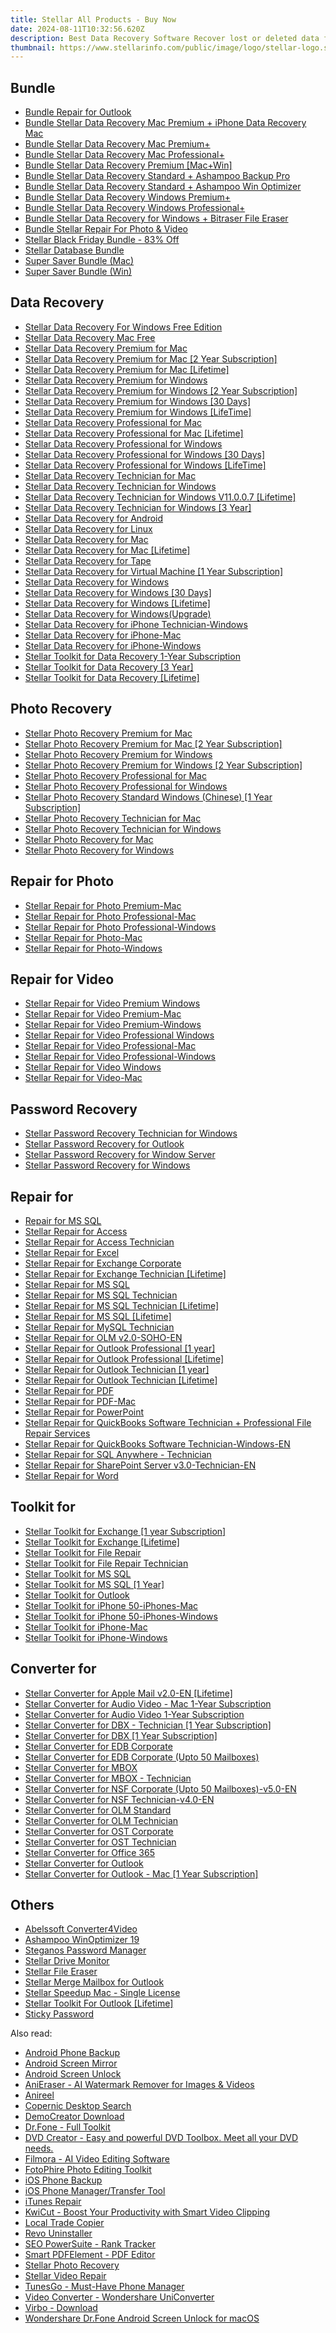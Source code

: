 ```yaml
---
title: Stellar All Products - Buy Now
date: 2024-08-11T10:32:56.620Z
description: Best Data Recovery Software Recover lost or deleted data from any Windows device and mac device
thumbnail: https://www.stellarinfo.com/public/image/logo/stellar-logo.svg
---
```



## Bundle


- [Bundle Repair for Outlook](https://secure.2checkout.com/order/cart.php?PRODS=4615891&QTY=1&AFFILIATE=108875&CART=1)
- [Bundle Stellar Data Recovery Mac Premium + iPhone Data Recovery Mac](https://secure.2checkout.com/order/cart.php?PRODS=25959843&QTY=1&AFFILIATE=108875&CART=1)
- [Bundle Stellar Data Recovery Mac Premium+](https://secure.2checkout.com/order/cart.php?PRODS=24382708&QTY=1&AFFILIATE=108875&CART=1)
- [Bundle Stellar Data Recovery Mac Professional+](https://secure.2checkout.com/order/cart.php?PRODS=24382682&QTY=1&AFFILIATE=108875&CART=1)
- [Bundle Stellar Data Recovery Premium [Mac+Win]](https://secure.2checkout.com/order/cart.php?PRODS=25959886&QTY=1&AFFILIATE=108875&CART=1)
- [Bundle Stellar Data Recovery Standard + Ashampoo Backup Pro](https://secure.2checkout.com/order/cart.php?PRODS=38197510&QTY=1&AFFILIATE=108875&CART=1)
- [Bundle Stellar Data Recovery Standard + Ashampoo Win Optimizer](https://secure.2checkout.com/order/cart.php?PRODS=36886954&QTY=1&AFFILIATE=108875&CART=1)
- [Bundle Stellar Data Recovery Windows Premium+](https://secure.2checkout.com/order/cart.php?PRODS=24382655&QTY=1&AFFILIATE=108875&CART=1)
- [Bundle Stellar Data Recovery Windows Professional+](https://secure.2checkout.com/order/cart.php?PRODS=24382638&QTY=1&AFFILIATE=108875&CART=1)
- [Bundle Stellar Data Recovery for Windows + Bitraser File Eraser](https://secure.2checkout.com/order/cart.php?PRODS=24382616&QTY=1&AFFILIATE=108875&CART=1)
- [Bundle Stellar Repair For Photo & Video](https://secure.2checkout.com/order/cart.php?PRODS=17384368&QTY=1&AFFILIATE=108875&CART=1)
- [Stellar Black Friday Bundle - 83% Off](https://secure.2checkout.com/order/cart.php?PRODS=39971801&QTY=1&AFFILIATE=108875&CART=1)
- [Stellar Database Bundle](https://secure.2checkout.com/order/cart.php?PRODS=4714730&QTY=1&AFFILIATE=108875&CART=1)
- [Super Saver Bundle (Mac)](https://secure.2checkout.com/order/cart.php?PRODS=42640080&QTY=1&AFFILIATE=108875&CART=1)
- [Super Saver Bundle (Win)](https://secure.2checkout.com/order/cart.php?PRODS=42639375&QTY=1&AFFILIATE=108875&CART=1)


## Data Recovery


- [Stellar Data Recovery For Windows Free Edition](https://secure.2checkout.com/order/cart.php?PRODS=27336647&QTY=1&AFFILIATE=108875&CART=1)
- [Stellar Data Recovery Mac Free](https://secure.2checkout.com/order/cart.php?PRODS=34417342&QTY=1&AFFILIATE=108875&CART=1)
- [Stellar Data Recovery Premium for Mac](https://secure.2checkout.com/order/cart.php?PRODS=4718488&QTY=1&AFFILIATE=108875&CART=1)
- [Stellar Data Recovery Premium for Mac [2 Year Subscription]](https://secure.2checkout.com/order/cart.php?PRODS=26060557&QTY=1&AFFILIATE=108875&CART=1)
- [Stellar Data Recovery Premium for Mac [Lifetime]](https://secure.2checkout.com/order/cart.php?PRODS=19255754&QTY=1&AFFILIATE=108875&CART=1)
- [Stellar Data Recovery Premium for Windows](https://secure.2checkout.com/order/cart.php?PRODS=14686982&QTY=1&AFFILIATE=108875&CART=1)
- [Stellar Data Recovery Premium for Windows [2 Year Subscription]](https://secure.2checkout.com/order/cart.php?PRODS=26060611&QTY=1&AFFILIATE=108875&CART=1)
- [Stellar Data Recovery Premium for Windows [30 Days]](https://secure.2checkout.com/order/cart.php?PRODS=29128900&QTY=1&AFFILIATE=108875&CART=1)
- [Stellar Data Recovery Premium for Windows [LifeTime]](https://secure.2checkout.com/order/cart.php?PRODS=19255741&QTY=1&AFFILIATE=108875&CART=1)
- [Stellar Data Recovery Professional for Mac](https://secure.2checkout.com/order/cart.php?PRODS=4605230&QTY=1&AFFILIATE=108875&CART=1)
- [Stellar Data Recovery Professional for Mac [Lifetime]](https://secure.2checkout.com/order/cart.php?PRODS=19255748&QTY=1&AFFILIATE=108875&CART=1)
- [Stellar Data Recovery Professional for Windows](https://secure.2checkout.com/order/cart.php?PRODS=4605220&QTY=1&AFFILIATE=108875&CART=1)
- [Stellar Data Recovery Professional for Windows [30 Days]](https://secure.2checkout.com/order/cart.php?PRODS=29128875&QTY=1&AFFILIATE=108875&CART=1)
- [Stellar Data Recovery Professional for Windows [LifeTime]](https://secure.2checkout.com/order/cart.php?PRODS=19255698&QTY=1&AFFILIATE=108875&CART=1)
- [Stellar Data Recovery Technician for Mac](https://secure.2checkout.com/order/cart.php?PRODS=17534015&QTY=1&AFFILIATE=108875&CART=1)
- [Stellar Data Recovery Technician for Windows](https://secure.2checkout.com/order/cart.php?PRODS=4605222&QTY=1&AFFILIATE=108875&CART=1)
- [Stellar Data Recovery Technician for Windows V11.0.0.7 [Lifetime]](https://secure.2checkout.com/order/cart.php?PRODS=38825913&QTY=1&AFFILIATE=108875&CART=1)
- [Stellar Data Recovery Technician for Windows [3 Year]](https://secure.2checkout.com/order/cart.php?PRODS=37997458&QTY=1&AFFILIATE=108875&CART=1)
- [Stellar Data Recovery for Android](https://secure.2checkout.com/order/cart.php?PRODS=41834255&QTY=1&AFFILIATE=108875&CART=1)
- [Stellar Data Recovery for Linux](https://secure.2checkout.com/order/cart.php?PRODS=4625605&QTY=1&AFFILIATE=108875&CART=1)
- [Stellar Data Recovery for Mac](https://secure.2checkout.com/order/cart.php?PRODS=36929173&QTY=1&AFFILIATE=108875&CART=1)
- [Stellar Data Recovery for Mac [Lifetime]](https://secure.2checkout.com/order/cart.php?PRODS=36935408&QTY=1&AFFILIATE=108875&CART=1)
- [Stellar Data Recovery for Tape](https://secure.2checkout.com/order/cart.php?PRODS=37815622&QTY=1&AFFILIATE=108875&CART=1)
- [Stellar Data Recovery for Virtual Machine [1 Year Subscription]](https://secure.2checkout.com/order/cart.php?PRODS=4631019&QTY=1&AFFILIATE=108875&CART=1)
- [Stellar Data Recovery for Windows](https://secure.2checkout.com/order/cart.php?PRODS=4605079&QTY=1&AFFILIATE=108875&CART=1)
- [Stellar Data Recovery for Windows [30 Days]](https://secure.2checkout.com/order/cart.php?PRODS=29128834&QTY=1&AFFILIATE=108875&CART=1)
- [Stellar Data Recovery for Windows [Lifetime]](https://secure.2checkout.com/order/cart.php?PRODS=36891823&QTY=1&AFFILIATE=108875&CART=1)
- [Stellar Data Recovery for Windows(Upgrade)](https://secure.2checkout.com/order/cart.php?PRODS=38504238&QTY=1&AFFILIATE=108875&CART=1)
- [Stellar Data Recovery for iPhone Technician-Windows](https://secure.2checkout.com/order/cart.php?PRODS=18713107&QTY=1&AFFILIATE=108875&CART=1)
- [Stellar Data Recovery for iPhone-Mac](https://secure.2checkout.com/order/cart.php?PRODS=4692044&QTY=1&AFFILIATE=108875&CART=1)
- [Stellar Data Recovery for iPhone-Windows](https://secure.2checkout.com/order/cart.php?PRODS=4626026&QTY=1&AFFILIATE=108875&CART=1)
- [Stellar Toolkit for Data Recovery 1-Year Subscription](https://secure.2checkout.com/order/cart.php?PRODS=4939863&QTY=1&AFFILIATE=108875&CART=1)
- [Stellar Toolkit for Data Recovery [3 Year]](https://secure.2checkout.com/order/cart.php?PRODS=37997579&QTY=1&AFFILIATE=108875&CART=1)
- [Stellar Toolkit for Data Recovery [Lifetime]](https://secure.2checkout.com/order/cart.php?PRODS=38825935&QTY=1&AFFILIATE=108875&CART=1)


## Photo Recovery


- [Stellar Photo Recovery Premium for Mac](https://secure.2checkout.com/order/cart.php?PRODS=4737345&QTY=1&AFFILIATE=108875&CART=1)
- [Stellar Photo Recovery Premium for Mac [2 Year Subscription]](https://secure.2checkout.com/order/cart.php?PRODS=37753511&QTY=1&AFFILIATE=108875&CART=1)
- [Stellar Photo Recovery Premium for Windows](https://secure.2checkout.com/order/cart.php?PRODS=4737344&QTY=1&AFFILIATE=108875&CART=1)
- [Stellar Photo Recovery Premium for Windows [2 Year Subscription]](https://secure.2checkout.com/order/cart.php?PRODS=37753481&QTY=1&AFFILIATE=108875&CART=1)
- [Stellar Photo Recovery Professional for Mac](https://secure.2checkout.com/order/cart.php?PRODS=4686922&QTY=1&AFFILIATE=108875&CART=1)
- [Stellar Photo Recovery Professional for Windows](https://secure.2checkout.com/order/cart.php?PRODS=4686921&QTY=1&AFFILIATE=108875&CART=1)
- [Stellar Photo Recovery Standard Windows (Chinese) [1 Year Subscription]](https://secure.2checkout.com/order/cart.php?PRODS=25449225&QTY=1&AFFILIATE=108875&CART=1)
- [Stellar Photo Recovery Technician for Mac](https://secure.2checkout.com/order/cart.php?PRODS=35808352&QTY=1&AFFILIATE=108875&CART=1)
- [Stellar Photo Recovery Technician for Windows](https://secure.2checkout.com/order/cart.php?PRODS=35808286&QTY=1&AFFILIATE=108875&CART=1)
- [Stellar Photo Recovery for Mac](https://secure.2checkout.com/order/cart.php?PRODS=4605891&QTY=1&AFFILIATE=108875&CART=1)
- [Stellar Photo Recovery for Windows](https://secure.2checkout.com/order/cart.php?PRODS=4605232&QTY=1&AFFILIATE=108875&CART=1)


## Repair for Photo


- [Stellar Repair for Photo Premium-Mac](https://secure.2checkout.com/order/cart.php?PRODS=30578934&QTY=1&AFFILIATE=108875&CART=1)
- [Stellar Repair for Photo Professional-Mac](https://secure.2checkout.com/order/cart.php?PRODS=30578908&QTY=1&AFFILIATE=108875&CART=1)
- [Stellar Repair for Photo Professional-Windows](https://secure.2checkout.com/order/cart.php?PRODS=30578850&QTY=1&AFFILIATE=108875&CART=1)
- [Stellar Repair for Photo-Mac](https://secure.2checkout.com/order/cart.php?PRODS=4607227&QTY=1&AFFILIATE=108875&CART=1)
- [Stellar Repair for Photo-Windows](https://secure.2checkout.com/order/cart.php?PRODS=4607228&QTY=1&AFFILIATE=108875&CART=1)


## Repair for Video


- [Stellar Repair for Video Premium Windows](https://secure.2checkout.com/order/cart.php?PRODS=40944131&QTY=1&AFFILIATE=108875&CART=1)
- [Stellar Repair for Video Premium-Mac](https://secure.2checkout.com/order/cart.php?PRODS=4608891&QTY=1&AFFILIATE=108875&CART=1)
- [Stellar Repair for Video Premium-Windows](https://secure.2checkout.com/order/cart.php?PRODS=4608890&QTY=1&AFFILIATE=108875&CART=1)
- [Stellar Repair for Video Professional Windows](https://secure.2checkout.com/order/cart.php?PRODS=37753029&QTY=1&AFFILIATE=108875&CART=1)
- [Stellar Repair for Video Professional-Mac](https://secure.2checkout.com/order/cart.php?PRODS=4728005&QTY=1&AFFILIATE=108875&CART=1)
- [Stellar Repair for Video Professional-Windows](https://secure.2checkout.com/order/cart.php?PRODS=4728004&QTY=1&AFFILIATE=108875&CART=1)
- [Stellar Repair for Video Windows](https://secure.2checkout.com/order/cart.php?PRODS=4693363&QTY=1&AFFILIATE=108875&CART=1)
- [Stellar Repair for Video-Mac](https://secure.2checkout.com/order/cart.php?PRODS=4630228&QTY=1&AFFILIATE=108875&CART=1)


## Password Recovery


- [Stellar Password Recovery Technician for Windows](https://secure.2checkout.com/order/cart.php?PRODS=35001969&QTY=1&AFFILIATE=108875&CART=1)
- [Stellar Password Recovery for Outlook](https://secure.2checkout.com/order/cart.php?PRODS=4631026&QTY=1&AFFILIATE=108875&CART=1)
- [Stellar Password Recovery for Window Server](https://secure.2checkout.com/order/cart.php?PRODS=4631025&QTY=1&AFFILIATE=108875&CART=1)
- [Stellar Password Recovery for Windows](https://secure.2checkout.com/order/cart.php?PRODS=35001843&QTY=1&AFFILIATE=108875&CART=1)


## Repair for


- [Repair for MS SQL](https://secure.2checkout.com/order/cart.php?PRODS=37735088&QTY=1&AFFILIATE=108875&CART=1)
- [Stellar Repair for Access](https://secure.2checkout.com/order/cart.php?PRODS=4620261&QTY=1&AFFILIATE=108875&CART=1)
- [Stellar Repair for Access Technician](https://secure.2checkout.com/order/cart.php?PRODS=37848277&QTY=1&AFFILIATE=108875&CART=1)
- [Stellar Repair for Excel](https://secure.2checkout.com/order/cart.php?PRODS=4605919&QTY=1&AFFILIATE=108875&CART=1)
- [Stellar Repair for Exchange Corporate](https://secure.2checkout.com/order/cart.php?PRODS=4605912&QTY=1&AFFILIATE=108875&CART=1)
- [Stellar Repair for Exchange Technician [Lifetime]](https://secure.2checkout.com/order/cart.php?PRODS=18713222&QTY=1&AFFILIATE=108875&CART=1)
- [Stellar Repair for MS SQL](https://secure.2checkout.com/order/cart.php?PRODS=37735081&QTY=1&AFFILIATE=108875&CART=1)
- [Stellar Repair for MS SQL Technician](https://secure.2checkout.com/order/cart.php?PRODS=37790210&QTY=1&AFFILIATE=108875&CART=1)
- [Stellar Repair for MS SQL Technician [Lifetime]](https://secure.2checkout.com/order/cart.php?PRODS=4714824&QTY=1&AFFILIATE=108875&CART=1)
- [Stellar Repair for MS SQL [Lifetime]](https://secure.2checkout.com/order/cart.php?PRODS=4605916&QTY=1&AFFILIATE=108875&CART=1)
- [Stellar Repair for MySQL Technician](https://secure.2checkout.com/order/cart.php?PRODS=4631031&QTY=1&AFFILIATE=108875&CART=1)
- [Stellar Repair for OLM v2.0-SOHO-EN](https://secure.2checkout.com/order/cart.php?PRODS=4699016&QTY=1&AFFILIATE=108875&CART=1)
- [Stellar Repair for Outlook Professional [1 year]](https://secure.2checkout.com/order/cart.php?PRODS=31068733&QTY=1&AFFILIATE=108875&CART=1)
- [Stellar Repair for Outlook Professional [Lifetime]](https://secure.2checkout.com/order/cart.php?PRODS=4605909&QTY=1&AFFILIATE=108875&CART=1)
- [Stellar Repair for Outlook Technician [1 year]](https://secure.2checkout.com/order/cart.php?PRODS=31126738&QTY=1&AFFILIATE=108875&CART=1)
- [Stellar Repair for Outlook Technician [Lifetime]](https://secure.2checkout.com/order/cart.php?PRODS=4716973&QTY=1&AFFILIATE=108875&CART=1)
- [Stellar Repair for PDF](https://secure.2checkout.com/order/cart.php?PRODS=4694056&QTY=1&AFFILIATE=108875&CART=1)
- [Stellar Repair for PDF-Mac](https://secure.2checkout.com/order/cart.php?PRODS=4694057&QTY=1&AFFILIATE=108875&CART=1)
- [Stellar Repair for PowerPoint](https://secure.2checkout.com/order/cart.php?PRODS=4615648&QTY=1&AFFILIATE=108875&CART=1)
- [Stellar Repair for QuickBooks Software Technician + Professional File Repair Services](https://secure.2checkout.com/order/cart.php?PRODS=33089737&QTY=1&AFFILIATE=108875&CART=1)
- [Stellar Repair for QuickBooks Software Technician-Windows-EN](https://secure.2checkout.com/order/cart.php?PRODS=4607250&QTY=1&AFFILIATE=108875&CART=1)
- [Stellar Repair for SQL Anywhere - Technician](https://secure.2checkout.com/order/cart.php?PRODS=28366011&QTY=1&AFFILIATE=108875&CART=1)
- [Stellar Repair for SharePoint Server v3.0-Technician-EN](https://secure.2checkout.com/order/cart.php?PRODS=4706493&QTY=1&AFFILIATE=108875&CART=1)
- [Stellar Repair for Word](https://secure.2checkout.com/order/cart.php?PRODS=4615647&QTY=1&AFFILIATE=108875&CART=1)


## Toolkit for


- [Stellar Toolkit for Exchange [1 year Subscription]](https://secure.2checkout.com/order/cart.php?PRODS=32237351&QTY=1&AFFILIATE=108875&CART=1)
- [Stellar Toolkit for Exchange [Lifetime]](https://secure.2checkout.com/order/cart.php?PRODS=4709621&QTY=1&AFFILIATE=108875&CART=1)
- [Stellar Toolkit for File Repair](https://secure.2checkout.com/order/cart.php?PRODS=4700218&QTY=1&AFFILIATE=108875&CART=1)
- [Stellar Toolkit for File Repair Technician](https://secure.2checkout.com/order/cart.php?PRODS=38733153&QTY=1&AFFILIATE=108875&CART=1)
- [Stellar Toolkit for MS SQL](https://secure.2checkout.com/order/cart.php?PRODS=37790267&QTY=1&AFFILIATE=108875&CART=1)
- [Stellar Toolkit for MS SQL [1 Year]](https://secure.2checkout.com/order/cart.php?PRODS=4709623&QTY=1&AFFILIATE=108875&CART=1)
- [Stellar Toolkit for Outlook](https://secure.2checkout.com/order/cart.php?PRODS=4632105&QTY=1&AFFILIATE=108875&CART=1)
- [Stellar Toolkit for iPhone 50-iPhones-Mac](https://secure.2checkout.com/order/cart.php?PRODS=37650495&QTY=1&AFFILIATE=108875&CART=1)
- [Stellar Toolkit for iPhone 50-iPhones-Windows](https://secure.2checkout.com/order/cart.php?PRODS=37650475&QTY=1&AFFILIATE=108875&CART=1)
- [Stellar Toolkit for iPhone-Mac](https://secure.2checkout.com/order/cart.php?PRODS=31594487&QTY=1&AFFILIATE=108875&CART=1)
- [Stellar Toolkit for iPhone-Windows](https://secure.2checkout.com/order/cart.php?PRODS=31594275&QTY=1&AFFILIATE=108875&CART=1)


## Converter for


- [Stellar Converter for Apple Mail v2.0-EN [Lifetime]](https://secure.2checkout.com/order/cart.php?PRODS=4620521&QTY=1&AFFILIATE=108875&CART=1)
- [Stellar Converter for Audio Video - Mac 1-Year Subscription](https://secure.2checkout.com/order/cart.php?PRODS=4691498&QTY=1&AFFILIATE=108875&CART=1)
- [Stellar Converter for Audio Video 1-Year Subscription](https://secure.2checkout.com/order/cart.php?PRODS=4608517&QTY=1&AFFILIATE=108875&CART=1)
- [Stellar Converter for DBX - Technician [1 Year Subscription]](https://secure.2checkout.com/order/cart.php?PRODS=4635612&QTY=1&AFFILIATE=108875&CART=1)
- [Stellar Converter for DBX [1 Year Subscription]](https://secure.2checkout.com/order/cart.php?PRODS=4631022&QTY=1&AFFILIATE=108875&CART=1)
- [Stellar Converter for EDB Corporate](https://secure.2checkout.com/order/cart.php?PRODS=26269147&QTY=1&AFFILIATE=108875&CART=1)
- [Stellar Converter for EDB Corporate (Upto 50 Mailboxes)](https://secure.2checkout.com/order/cart.php?PRODS=4607238&QTY=1&AFFILIATE=108875&CART=1)
- [Stellar Converter for MBOX](https://secure.2checkout.com/order/cart.php?PRODS=4607233&QTY=1&AFFILIATE=108875&CART=1)
- [Stellar Converter for MBOX - Technician](https://secure.2checkout.com/order/cart.php?PRODS=4635613&QTY=1&AFFILIATE=108875&CART=1)
- [Stellar Converter for NSF Corporate (Upto 50 Mailboxes)-v5.0-EN](https://secure.2checkout.com/order/cart.php?PRODS=4619306&QTY=1&AFFILIATE=108875&CART=1)
- [Stellar Converter for NSF Technician-v4.0-EN](https://secure.2checkout.com/order/cart.php?PRODS=4635622&QTY=1&AFFILIATE=108875&CART=1)
- [Stellar Converter for OLM Standard](https://secure.2checkout.com/order/cart.php?PRODS=4611538&QTY=1&AFFILIATE=108875&CART=1)
- [Stellar Converter for OLM Technician](https://secure.2checkout.com/order/cart.php?PRODS=4635621&QTY=1&AFFILIATE=108875&CART=1)
- [Stellar Converter for OST Corporate](https://secure.2checkout.com/order/cart.php?PRODS=4607249&QTY=1&AFFILIATE=108875&CART=1)
- [Stellar Converter for OST Technician](https://secure.2checkout.com/order/cart.php?PRODS=4724311&QTY=1&AFFILIATE=108875&CART=1)
- [Stellar Converter for Office 365](https://secure.2checkout.com/order/cart.php?PRODS=4710169&QTY=1&AFFILIATE=108875&CART=1)
- [Stellar Converter for Outlook](https://secure.2checkout.com/order/cart.php?PRODS=4631024&QTY=1&AFFILIATE=108875&CART=1)
- [Stellar Converter for Outlook - Mac [1 Year Subscription]](https://secure.2checkout.com/order/cart.php?PRODS=4616607&QTY=1&AFFILIATE=108875&CART=1)


## Others


- [Abelssoft Converter4Video](https://secure.2checkout.com/order/cart.php?PRODS=39027365&QTY=1&AFFILIATE=108875&CART=1)
- [Ashampoo WinOptimizer 19](https://secure.2checkout.com/order/cart.php?PRODS=36886875&QTY=1&AFFILIATE=108875&CART=1)
- [Steganos Password Manager](https://secure.2checkout.com/order/cart.php?PRODS=37326404&QTY=1&AFFILIATE=108875&CART=1)
- [Stellar Drive Monitor](https://secure.2checkout.com/order/cart.php?PRODS=39001734&QTY=1&AFFILIATE=108875&CART=1)
- [Stellar File Eraser](https://secure.2checkout.com/order/cart.php?PRODS=4690853&QTY=1&AFFILIATE=108875&CART=1)
- [Stellar Merge Mailbox for Outlook](https://secure.2checkout.com/order/cart.php?PRODS=4706837&QTY=1&AFFILIATE=108875&CART=1)
- [Stellar Speedup Mac - Single License](https://secure.2checkout.com/order/cart.php?PRODS=4607231&QTY=1&AFFILIATE=108875&CART=1)
- [Stellar Toolkit For Outlook [Lifetime]](https://secure.2checkout.com/order/cart.php?PRODS=25264356&QTY=1&AFFILIATE=108875&CART=1)
- [Sticky Password](https://secure.2checkout.com/order/cart.php?PRODS=39027443&QTY=1&AFFILIATE=108875&CART=1)


<ins class="adsbygoogle"
      style="display:block"
      data-ad-client="ca-pub-7571918770474297"
      data-ad-slot="8358498916"
      data-ad-format="auto"
      data-full-width-responsive="true"></ins>
<span class="atpl-alsoreadstyle">Also read:</span>
<div><ul>
<li><a href="https://tools.techidaily.com/wondershare/drfone/android-backup-and-restore/"><u>Android Phone Backup</u></a></li>
<li><a href="https://tools.techidaily.com/wondershare/drfone/android-screen-mirror/"><u>Android Screen Mirror</u></a></li>
<li><a href="https://tools.techidaily.com/wondershare/drfone/unlock-android-screen/"><u>Android Screen Unlock</u></a></li>
<li><a href="https://tools.techidaily.com/wondershare/anieraser/download/"><u>AniEraser - AI Watermark Remover for Images & Videos</u></a></li>
<li><a href="https://tools.techidaily.com/wondershare/anireel/download/"><u>Anireel</u></a></li>
<li><a href="https://tools.techidaily.com/copernic-desktop-search/"><u>Copernic Desktop Search</u></a></li>
<li><a href="https://tools.techidaily.com/wondershare/democreator/download/"><u>DemoCreator Download</u></a></li>
<li><a href="https://tools.techidaily.com/wondershare/drfone/drfone-toolkit/"><u>Dr.Fone - Full Toolkit</u></a></li>
<li><a href="https://tools.techidaily.com/wondershare/dvdcreator/download/"><u>DVD Creator - Easy and powerful DVD Toolbox. Meet all your DVD needs.</u></a></li>
<li><a href="https://tools.techidaily.com/wondershare/filmora/download/"><u>Filmora - AI Video Editing Software</u></a></li>
<li><a href="https://tools.techidaily.com/wondershare/photo/download/"><u>FotoPhire Photo Editing Toolkit</u></a></li>
<li><a href="https://tools.techidaily.com/wondershare/drfone/iphone-backup-and-restore/"><u>iOS Phone Backup</u></a></li>
<li><a href="https://tools.techidaily.com/wondershare/drfone/iphone-transfer/"><u>iOS Phone Manager/Transfer Tool</u></a></li>
<li><a href="https://tools.techidaily.com/wondershare/drfone/itunes-repair/"><u>iTunes Repair</u></a></li>
<li><a href="https://tools.techidaily.com/wondershare/kwicut/download/"><u>KwiCut - Boost Your Productivity with Smart Video Clipping</u></a></li>
<li><a href="https://tools.techidaily.com/mt4copier/"><u>Local Trade Copier</u></a></li>
<li><a href="https://tools.techidaily.com/revouninstaller/"><u>Revo Uninstaller</u></a></li>
<li><a href="https://tools.techidaily.com/link-assistant-rank-tracker/"><u>SEO PowerSuite - Rank Tracker</u></a></li>
<li><a href="https://tools.techidaily.com/wondershare/pdf/download/"><u>Smart PDFElement - PDF Editor</u></a></li>
<li><a href="https://tools.techidaily.com/stellar-photo-recovery/"><u>Stellar Photo Recovery</u></a></li>
<li><a href="https://tools.techidaily.com/stellar-video-repair/"><u>Stellar Video Repair</u></a></li>
<li><a href="https://tools.techidaily.com/wondershare/tunesgo/download/"><u>TunesGo - Must-Have Phone Manager</u></a></li>
<li><a href="https://tools.techidaily.com/wondershare/videoconverter/download/"><u>Video Converter - Wondershare UniConverter</u></a></li>
<li><a href="https://tools.techidaily.com/wondershare/virbo/download/"><u>Virbo - Download</u></a></li>
<li><a href="https://tools.techidaily.com/wondershare-dr-fone-unlock-android-screen-for-mac/"><u>Wondershare Dr.Fone Android Screen Unlock for macOS</u></a></li>
</ul></div>
